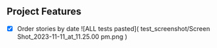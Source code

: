 ## Project Features
- [x] Order stories by date
    ![ALL tests pasted]( test_screenshot/Screen Shot_2023-11-11_at_11.25.00 pm.png )
